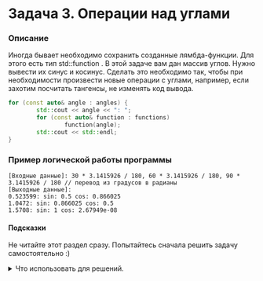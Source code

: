 # Задача 3. Операции над углами

### Описание
Иногда бывает необходимо сохранить созданные лямбда-функции. Для этого есть тип std::function .
В этой задаче вам дан массив углов. Нужно вывести их синус и косинус. Сделать это необходимо так, чтобы при необходимости произвести новые операции с углами, например, если захотим посчитать тангенсы, не изменять код вывода.

```C++
for (const auto& angle : angles) {
        std::cout << angle << ": ";
        for (const auto& function : functions)
                function(angle);
        std::cout << std::endl;
}
```

### Пример логической работы программы
```
[Входные данные]: 30 * 3.1415926 / 180, 60 * 3.1415926 / 180, 90 * 3.1415926 / 180 // перевод из градусов в радианы
[Выходные данные]:
0.523599: sin: 0.5 cos: 0.866025
1.0472: sin: 0.866025 cos: 0.5
1.5708: sin: 1 cos: 2.67949e-08
```

#### Подсказки

Не читайте этот раздел сразу. Попытайтесь сначала решить задачу самостоятельно :)

<details>

<summary>Что использовать для решений.</summary>
Нужно правильно понять, какая сигнатура будет у лямда-функций, и правильно их сохранить
